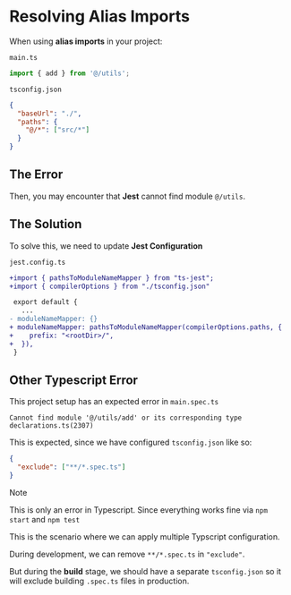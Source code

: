 # Resolving Alias Imports

When using **alias imports** in your project:

`main.ts`

```ts
import { add } from '@/utils';
```

`tsconfig.json`

```json
{
  "baseUrl": "./",
  "paths": {
    "@/*": ["src/*"]
  }
}
```

## The Error

Then, you may encounter that **Jest** cannot find module `@/utils`.

## The Solution

To solve this, we need to update **Jest Configuration**

`jest.config.ts`

```diff
+import { pathsToModuleNameMapper } from "ts-jest";
+import { compilerOptions } from "./tsconfig.json"

 export default {
   ...
- moduleNameMapper: {}
+ moduleNameMapper: pathsToModuleNameMapper(compilerOptions.paths, {
+    prefix: "<rootDir>/",
+  }),
 }
```

## Other Typescript Error

This project setup has an expected error in `main.spec.ts`

```
Cannot find module '@/utils/add' or its corresponding type declarations.ts(2307)
```

This is expected, since we have configured `tsconfig.json` like so:

```json
{
  "exclude": ["**/*.spec.ts"]
}
```

<!-- prettier-ignore -->
> [!NOTE]
> This is only an error in Typescript.
> Since everything works fine via `npm start` and `npm test`

This is the scenario where we can apply multiple Typscript configuration.

During development, we can remove `**/*.spec.ts` in `"exclude"`.

But during the **build** stage, we should have a separate `tsconfig.json` so it will exclude building `.spec.ts` files in production.
